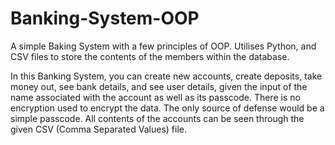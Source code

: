 # Banking-System-OOP
A simple Baking System with a few principles of OOP. Utilises Python, and CSV files to store the contents of the members within the database.

In this Banking System, you can create new accounts, create deposits, take money out, see bank details, and see user details, given the input of the name associated with the account as well as its passcode. There is no encryption used to encrypt the data. The only source of defense would be a simple passcode. All contents of the accounts can be seen through the given CSV (Comma Separated Values) file.
